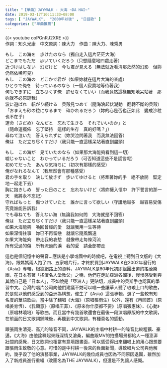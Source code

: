 ```yaml
---
title: "【單曲】JAYWALK - 大海 ~DA HAI~"
date: 2019-03-17T10:11:33+08:00
tags: [ "JAYWALK",  "2000年以後" , "日語歌" ] 
categories: ["單曲推薦"]
---
```


{{< youtube ooPGnRJ2XRE >}}
<br/>
作詞：知久光康　中文原詞：陳大力　作曲：陳大力、陳秀男  

もし　この海を　歩けたのなら（獨自走入這片茫茫大海）  
どこまでもただ　歩いていくだろう（只想隨意地四處走著）  
近づけはしない　幻だけど　今も君が見える（無法就近看清那茫然的幻影　但妳仍然依稀可見）  
もし　この海の　どこかで君が（如果妳就在這片大海的某處）  
ひとりで俺を　待っているのなら（一個人寂寞地等待著我）  
何もできずに　立ち尽くす俺　許せなくていい（而我竟然這樣無知地呆站著　那妳就不必原諒我）  
波に遊ばれ　転がり続ける　貝殻見つめて（隨海浪起伏潮動　翻轉不斷的貝殼）  
「おまえも砂の粒になるまで　砕かれるだろう（妳的心是否也正如此　變成沙粒　也不在乎）  
運命（さだめ）なんだと　忘れて生きる　それでいいのか」と  
（隨命運擺佈　忘了堅持　這樣的生存　真的好嗎？」）  
尋ねて泣いた　答えられずに（妳哭泣問著我　而我無法回答）  
俺は　ただ立ち尽くすだけ（我只能一直這樣呆站著直到盡頭）  

もし　この海が　見ていたのなら（如果那大海能夠看到這一切）  
嘘じゃないこと　わかっているだろう（可否知道這些不是謊言呢）  
初めてだった　あんな気持ちに（初次有那樣的感受）  
俺がなれるなんて（我居然會有那種感受）  
君の手を取り　決して放さず　歩いてゆけると（將牽著妳的手　絕不放開　堅定地一起走下去）  
胸に抱きしめ　誓った日のこと　忘れないけど（將妳擁入懷中　許下誓言的那一天　我將永不忘記）  
守ればもっと　傷つけていたと　誰かに言って欲しい（守護地越多　越容易受傷　究竟誰能告訴我）  
でも尋ねても　答えない海（無論我如何問　大海就是不回答）  
俺は　ただ立ち尽くすだけ（我只能一直這樣呆站著直到盡頭）  
如果大海能夠　喚回曾經的愛　就讓我用一生等待  
如果深情往事　妳已不再留戀　就讓它隨風飄遠  
如果大海能夠　帶走我的哀愁　就像帶走每條河流  
所有受過的傷　所有流過的淚　我的愛　請全部帶走  
<!--more-->
這也是個記憶中的聲音...應該是小學或國中的時候吧，在電視上聽到日文版的《大海》，跟媽媽兩人跑了四、五家唱片行，才終於買到JAYWALK在2002年發行的《Asia》專輯，根據網路上的資料，JAYWALK是80年代初即組團出道的搖滾樂團，在日本有著「搖滾名人堂教父」之稱，他們在走訪亞洲各國後，慢慢感受到與其說自己是「日本人」，不如說是「亞洲人」更貼切，成員中的貝斯手也認真的學習中文。台灣的唱片公司向他們建議不妨可以唱一些讓華人聽了琅琅上口的歌曲，於是就以他們感受到的亞洲為構想，催生了《Asia》這張專輯，選了一些較有知名度的華語歌曲，當中除了翻唱《大海》（原唱張雨生）以外，還有《再回首》（原唱姜育恆）、《我願意》（原唱王菲）、《原來你什麼都不要》（原唱張惠妹）、《心動》（原唱林曉培）等歌曲，而且當中有幾首歌還會在最後一段演唱原版的中文歌詞，在前面的日文歌詞鋪陳後，再聽到中文歌詞，有種莫名的感動。

跟張雨生清亮、高亢的嗓音不同，JAYWALK的主唱中村耕一的嗓音比較粗獷、豪邁，《大海》由他詮釋起來既深情又滄桑，編曲跟MV的拍攝場景都給人一種澎湃壯闊的感覺，日文歌詞也相當有意境跟畫面，可以感受得出來翻唱上的用心跟想要跟張雨生致敬的心意。可惜的是中村耕一後來的負面新聞，導致唱片公司與他解約，幾乎毀了他的演藝事業，JAYWALK的幾位成員也因為不同原因退團，雖然加入了新成員進行重組（改團名為THE JAYWALK），但還是不免讓人感慨。
<br/>
<br/>